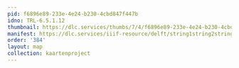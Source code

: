 ```yaml
---
pid: f6896e89-233e-4e24-b230-4cbd847f447b
idno: TRL-6.5.1.12
thumbnail: https://dlc.services/thumbs/7/4/f6896e89-233e-4e24-b230-4cbd847f447b/full/400,339/0/default.jpg
manifest: https://dlc.services/iiif-resource/delft/string1string2string3/kaartenproject-2007/TRL-6.5.1.12
order: '384'
layout: map
collection: kaartenproject
---
```

